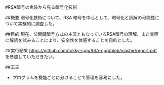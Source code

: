 #RSA暗号の実装から見る暗号化技術

##概要
暗号化技術について、RSA 暗号を中心として、暗号化と読解の可能性について実験的に調査した。

##目的
現在、公開鍵暗号方式の主流ともなっているRSA暗号の理解、また実際に解読を試みることにより、安全性を体感することを目的とした。

##実行結果
<https://github.com/tokky-cpp/RSA-cpp/blob/master/report.pdf>  
を参照していただきたい。

##工夫
- プログラムを機能ごとに分けることで管理を容易にした。